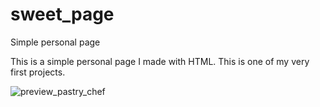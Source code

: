 # sweet_page
Simple personal page

This is a simple personal page I made with HTML.
This is one of my very first projects.

![preview_pastry_chef](https://github.com/superdzoni/sweet_page/assets/107106360/00ce9aa3-d38e-4d6f-8c35-498ed7324068)
